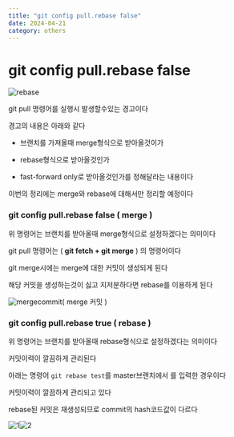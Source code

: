 ```yaml
---
title: "git config pull.rebase false"
date: 2024-04-21
category: others
---
```


# git config pull.rebase false

![rebase](/storage/1713692515.jpg)

git pull 명령어를 실행시 발생할수있는 경고이다

경고의 내용은 아래와 같다

- 브랜치를 가져올때 merge형식으로 받아올것이가

- rebase형식으로 받아올것인가

- fast-forward only로 받아올것인가를 정해달라는 내용이다

이번의 정리에는 merge와 rebase에 대해서만 정리할 예정이다

### git config pull.rebase false ( merge )

위 명령어는 브랜치를 받아올때 merge형식으로 설정하겠다는 의미이다

git pull 명령어는 ( **git fetch + git merge** ) 의 명령어이다

git merge시에는 merge에 대한 커밋이 생성되게 된다

해당 커밋을 생성하는것이 싫고 지저분하다면 rebase를 이용하게 된다

![mergecommit](/storage/1713693142.jpg)( merge 커밋 )

### git config pull.rebase true ( rebase )

위 명령어는 브랜치를 받아올때 rebase형식으로 설정하겠다는 의미이다

커밋이력이 깔끔하게 관리된다

아래는 명령어 `git rebase test`를 master브랜치에서 를 입력한 경우이다

커밋이력이 깔끔하게 관리되고 있다

rebase된 커밋은 재생성되므로 commit의 hash코드값이 다르다

![1](/storage/1713694108.jpg)![2](/storage/1713694126.jpg)
